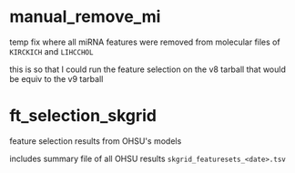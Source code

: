 # manual_remove_mi

temp fix where all miRNA features were removed from molecular files of `KIRCKICH` and `LIHCCHOL`

this is so that I could run the feature selection on the v8 tarball that would be equiv to the v9 tarball

# ft_selection_skgrid

feature selection results from OHSU's models

includes summary file of all OHSU results `skgrid_featuresets_<date>.tsv`

# 

